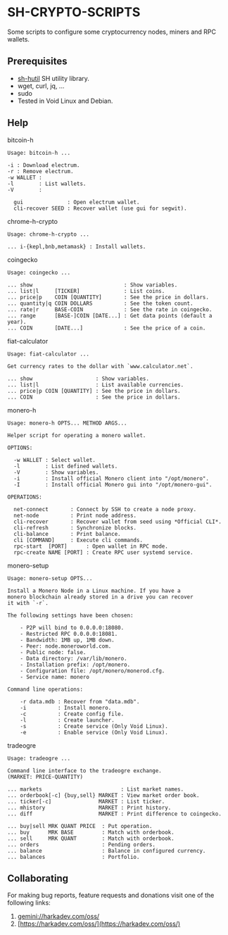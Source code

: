 # SH-CRYPTO-SCRIPTS

Some scripts to configure some cryptocurrency nodes, miners and RPC
wallets.

## Prerequisites

- [sh-hutil](https://github.com/harkaitz/sh-hutil) SH utility library.
- wget, curl, jq, ...
- sudo
- Tested in Void Linux and Debian.

## Help

bitcoin-h

    Usage: bitcoin-h ...
    
    -i : Download electrum.
    -r : Remove electrum.
    -w WALLET :
    -l        : List wallets.
    -V        :
    
      gui              : Open electrum wallet.
      cli-recover SEED : Recover wallet (use gui for segwit).

chrome-h-crypto

    Usage: chrome-h-crypto ...
    
    ... i-{kepl,bnb,metamask} : Install wallets.

coingecko

    Usage: coingecko ...
    
    ... show                             : Show variables.
    ... list|l     [TICKER]              : List coins.
    ... price|p    COIN [QUANTITY]       : See the price in dollars.
    ... quantity|q COIN DOLLARS          : See the token count.
    ... rate|r     BASE-COIN             : See the rate in coingecko.
    ... range      [BASE-]COIN [DATE...] : Get data points (default a year).
    ... COIN       [DATE...]             : See the price of a coin.

fiat-calculator

    Usage: fiat-calculator ...
    
    Get currency rates to the dollar with `www.calculator.net`.
    
    ... show                    : Show variables.
    ... list|l                  : List available currencies.
    ... price|p COIN [QUANTITY] : See the price in dollars.
    ... COIN                    : See the price in dollars.

monero-h

    Usage: monero-h OPTS... METHOD ARGS...
    
    Helper script for operating a monero wallet.
    
    OPTIONS:
    
      -w WALLET : Select wallet.
      -l        : List defined wallets.
      -V        : Show variables.
      -i        : Install official Monero client into "/opt/monero".
      -I        : Install official Monero gui into "/opt/monero-gui".
    
    OPERATIONS: 
    
      net-connect       : Connect by SSH to create a node proxy.
      net-node          : Print node address.
      cli-recover       : Recover wallet from seed using *Official CLI*.
      cli-refresh       : Synchronize blocks.
      cli-balance       : Print balance.
      cli [COMMAND]     : Execute cli commands.
      rpc-start  [PORT]      : Open wallet in RPC mode.
      rpc-create NAME [PORT] : Create RPC user systemd service. 

monero-setup

    Usage: monero-setup OPTS...
    
    Install a Monero Node in a Linux machine. If you have a
    monero blockchain already stored in a drive you can recover
    it with `-r`.
    
    The following settings have been chosen:
    
        - P2P will bind to 0.0.0.0:18080. 
        - Restricted RPC 0.0.0.0:18081.
        - Bandwidth: 1MB up, 1MB down.
        - Peer: node.moneroworld.com.
        - Public node: false.
        - Data directory: /var/lib/monero.
        - Installation prefix: /opt/monero.
        - Configuration file: /opt/monero/monerod.cfg.
        - Service name: monero
    
    Command line operations:
    
        -r data.mdb : Recover from "data.mdb".
        -i          : Install monero.
        -c          : Create config file.
        -l          : Create launcher.
        -s          : Create service (Only Void Linux).
        -e          : Enable service (Only Void Linux).

tradeogre

    Usage: tradeogre ...
    
    Command line interface to the tradeogre exchange.
    (MARKET: PRICE-QUANTITY)
    
    ... markets                         : List market names.
    ... orderbook[-c] {buy,sell} MARKET : View market order book.
    ... ticker[-c]               MARKET : List ticker.
    ... mhistory                 MARKET : Print history.
    ... diff                     MARKET : Print difference to coingecko.
    
    ... buy|sell MRK QUANT PRICE  : Put operation.
    ... buy      MRK BASE         : Match with orderbook.
    ... sell     MRK QUANT        : Match with orderbook.
    ... orders                    : Pending orders.
    ... balance                   : Balance in configured currency.
    ... balances                  : Portfolio.

## Collaborating

For making bug reports, feature requests and donations visit
one of the following links:

1. [gemini://harkadev.com/oss/](gemini://harkadev.com/oss/)
2. [https://harkadev.com/oss/](https://harkadev.com/oss/)
